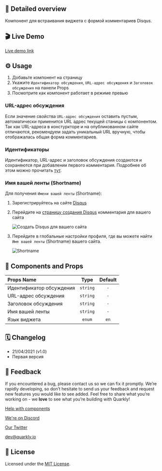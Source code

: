 ## 📖 Detailed overview

Компонент для встраивания виджета с формой комментариев Disqus.

## 🎬 Live Demo

[Live demo link](https://quarkly-catalog.netlify.app/disqus/)

## ⚙️ Usage

1.  Добавьте компонент на страницу
2.  Укажите `Идентификатор обсуждения`, `URL-адрес обсуждения` и `Заголовок обсуждения` на панели Props
3.  Посмотрите как компонент работает в режиме превью

### URL-адрес обсуждения

Если значение свойства `URL-адрес обсуждения` оставить пустым, автоматически применится URL адрес текущей станицы c компонентом.
Так как URL-адреса в констуркторе и на опубликованном сайте отличаются, рекомендуем задать уникальный URL вручную, чтобы отображалась общая форма комментариев.

### Идентификаторы

Идентификатор, URL-адрес и заголовок обсуждения создаются и сохраняются при добавлении первого комментария.
Подробнее об этом можно прочитать [тут](https://help.disqus.com/en/articles/1717111-what-s-a-shortname).

### Имя вашей ленты (Shortname)

Для получения `Имени вашей ленты` (Shortname):

1.  Зарегистрируйтесь на сайте [Disqus](https://disqus.com/profile/signup/)
2.  Перейдите на [страницу создания Disqus](https://disqus.com/admin/create) комментария для вашего сайта

    ![Создать Disqus для вашего сайта](https://test-upl.quarkly.io/60474504627982001eb71a51/images/1.png?v=2021-04-22T09:20:49.350Z)

3.  Перейдите в глобальные настройки профиля, где вы можете найти `Имя вашей ленты` (Shortname) вашего сайта.

    ![Shortname](https://test-upl.quarkly.io/60474504627982001eb71a51/images/2.png?v=2021-04-22T09:21:10.280Z)

## 🧩 Components and Props

| Props Name               |   Type   | Default |
| :----------------------- | :------: | :-----: |
| Идентификатор обсуждения | `string` |   `-`   |
| URL-адрес обсуждения     | `string` |   `-`   |
| Заголовок обсуждения     | `string` |   `-`   |
| Имя вашей ленты          | `string` |   `-`   |
| Язык виджета             |  `enum`  |  `en`   |

## 🗓 Changelog

-   21/04/2021 (v1.0)
-   Первая версия

## 📮 Feedback

If you encountered a bug, please contact us so we can fix it promptly. We’re rapidly developing, so don’t hesitate to send us your feedback and request new features you would like to see added. Feel free to share what you’re working on - we **love** to see what you’re building with Quarkly!

[Help with components](https://community.quarkly.io/c/requests/11)

[We're on Discord](https://discord.gg/f9KhSMGX)

[Our Twitter](https://twitter.com/quarklyapp)

[dev@quarkly.io](mailto:dev@quarkly.io)

## 📝 License

Licensed under the [MIT License](./LICENSE).
